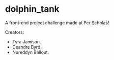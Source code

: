 # dolphin_tank

A front-end project challenge made at Per Scholas!

Creators:
- Tyra Jamison.
- Deandre Byrd.
- Nureddyn Ballout.
